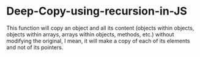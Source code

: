 # Deep-Copy-using-recursion-in-JS
This function will copy an object and all its content (objects within objects, objects within arrays, arrays within objects, methods, etc.) without modifying the original, I mean, it will make a copy of each of its elements and not of its pointers.
